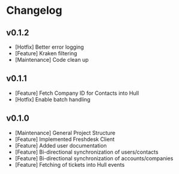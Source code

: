 # Changelog

## v0.1.2

- [Hotfix] Better error logging
- [Feature] Kraken filtering
- [Maintenance] Code clean up

## v0.1.1

- [Feature] Fetch Company ID for Contacts into Hull
- [Hotfix] Enable batch handling

## v0.1.0

- [Maintenance] General Project Structure
- [Feature] Implemented Freshdesk Client
- [Feature] Added user documentation
- [Feature] Bi-directional synchronization of users/contacts
- [Feature] Bi-directional synchronization of accounts/companies
- [Feature] Fetching of tickets into Hull events
